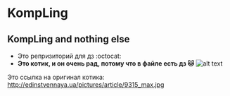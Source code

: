 # KompLing
## KompLing and nothing else
* Это репризиторий для дз :octocat:
* **Это котик, и он очень рад, потому что в файле есть дз :cat:**
![alt text](https%3A%2F%2Fwww.theinsidersnet.com%2Fcms%2Fapp%2Fmodules%2Fimagegallery%2Fdisposal%2Fpl_12%2Fcampaigns%2Frussia%2Fnestle_purinaone_1609%2Freaction.jpg&text=%D0%A0%D0%B0%D0%B4%D0%BE%D1%81%D1%82%D0%BD%D1%8B%D0%B9%20%D0%BA%D0%BE%D1%82%D0%B8%D0%BA&rpt=simage)

Это ссылка на оригинал котика: http://edinstvennaya.ua/pictures/article/9315_max.jpg
